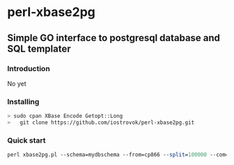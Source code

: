 # perl-xbase2pg

## Simple GO interface to postgresql database and SQL templater ##

### Introduction ###

No yet

### Installing ###

```bash
> sudo cpan XBase Encode Getopt::Long
>	git clone https://github.com/iostrovok/perl-xbase2pg.git
```

### Quick start ###

```perl
perl xbase2pg.pl --schema=mydbschema --from=cp866 --split=100000 --com="COMMENT FOR DB." | psql -U $PGUSER --host=$PGHOST --port=$PGPORT --dbname=$PGDATABASE
```
